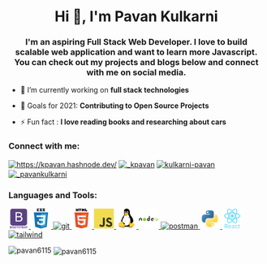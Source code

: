 <h1 align="center">Hi 👋, I'm Pavan Kulkarni</h1>
<h3 align="center">I'm an aspiring Full Stack Web Developer. I love to build scalable web application and want to learn more Javascript. You can check out my projects and blogs below and connect with me on social media.</h3>

- 🔭 I’m currently working on **full stack technologies**

- 🥅 Goals for 2021: **Contributing to Open Source Projects**

- ⚡ Fun fact : **I love reading books and researching about cars**

<h3 align="left">Connect with me:</h3>
<p align="left">
<a href="https://dev.to/https://kpavan.hashnode.dev/" target="blank"><img align="center" src="https://cdn.jsdelivr.net/npm/simple-icons@3.0.1/icons/dev-dot-to.svg" alt="https://kpavan.hashnode.dev/" height="30" width="40" /></a>
<a href="https://twitter.com/_kpavan" target="blank"><img align="center" src="https://raw.githubusercontent.com/rahuldkjain/github-profile-readme-generator/master/src/images/icons/Social/twitter.svg" alt="_kpavan" height="30" width="40" /></a>
<a href="https://linkedin.com/in/kulkarni-pavan" target="blank"><img align="center" src="https://raw.githubusercontent.com/rahuldkjain/github-profile-readme-generator/master/src/images/icons/Social/linked-in-alt.svg" alt="kulkarni-pavan" height="30" width="40" /></a>
<a href="https://instagram.com/_pavankulkarni" target="blank"><img align="center" src="https://raw.githubusercontent.com/rahuldkjain/github-profile-readme-generator/master/src/images/icons/Social/instagram.svg" alt="_pavankulkarni" height="30" width="40" /></a>
</p>

<h3 align="left">Languages and Tools:</h3>
<p align="left"> <a href="https://getbootstrap.com" target="_blank"> <img src="https://raw.githubusercontent.com/devicons/devicon/master/icons/bootstrap/bootstrap-plain-wordmark.svg" alt="bootstrap" width="40" height="40"/> </a> <a href="https://www.w3schools.com/css/" target="_blank"> <img src="https://raw.githubusercontent.com/devicons/devicon/master/icons/css3/css3-original-wordmark.svg" alt="css3" width="40" height="40"/> </a> <a href="https://git-scm.com/" target="_blank"> <img src="https://www.vectorlogo.zone/logos/git-scm/git-scm-icon.svg" alt="git" width="40" height="40"/> </a> <a href="https://www.w3.org/html/" target="_blank"> <img src="https://raw.githubusercontent.com/devicons/devicon/master/icons/html5/html5-original-wordmark.svg" alt="html5" width="40" height="40"/> </a> <a href="https://developer.mozilla.org/en-US/docs/Web/JavaScript" target="_blank"> <img src="https://raw.githubusercontent.com/devicons/devicon/master/icons/javascript/javascript-original.svg" alt="javascript" width="40" height="40"/> </a> <a href="https://www.linux.org/" target="_blank"> <img src="https://raw.githubusercontent.com/devicons/devicon/master/icons/linux/linux-original.svg" alt="linux" width="40" height="40"/> </a> <a href="https://nodejs.org" target="_blank"> <img src="https://raw.githubusercontent.com/devicons/devicon/master/icons/nodejs/nodejs-original-wordmark.svg" alt="nodejs" width="40" height="40"/> </a> <a href="https://postman.com" target="_blank"> <img src="https://www.vectorlogo.zone/logos/getpostman/getpostman-icon.svg" alt="postman" width="40" height="40"/> </a> <a href="https://www.python.org" target="_blank"> <img src="https://raw.githubusercontent.com/devicons/devicon/master/icons/python/python-original.svg" alt="python" width="40" height="40"/> </a> <a href="https://reactjs.org/" target="_blank"> <img src="https://raw.githubusercontent.com/devicons/devicon/master/icons/react/react-original-wordmark.svg" alt="react" width="40" height="40"/> </a> <a href="https://tailwindcss.com/" target="_blank"> <img src="https://www.vectorlogo.zone/logos/tailwindcss/tailwindcss-icon.svg" alt="tailwind" width="40" height="40"/> </a> </p>

<p><img align="left" src="https://github-readme-stats.vercel.app/api/top-langs?username=pavan6115&show_icons=true&theme=dark&locale=en&layout=compact" alt="pavan6115" /></p>

<p>&nbsp;<img align="center" src="https://github-readme-stats.vercel.app/api?username=pavan6115&show_icons=true&theme=dark&locale=en" alt="pavan6115" /></p>

